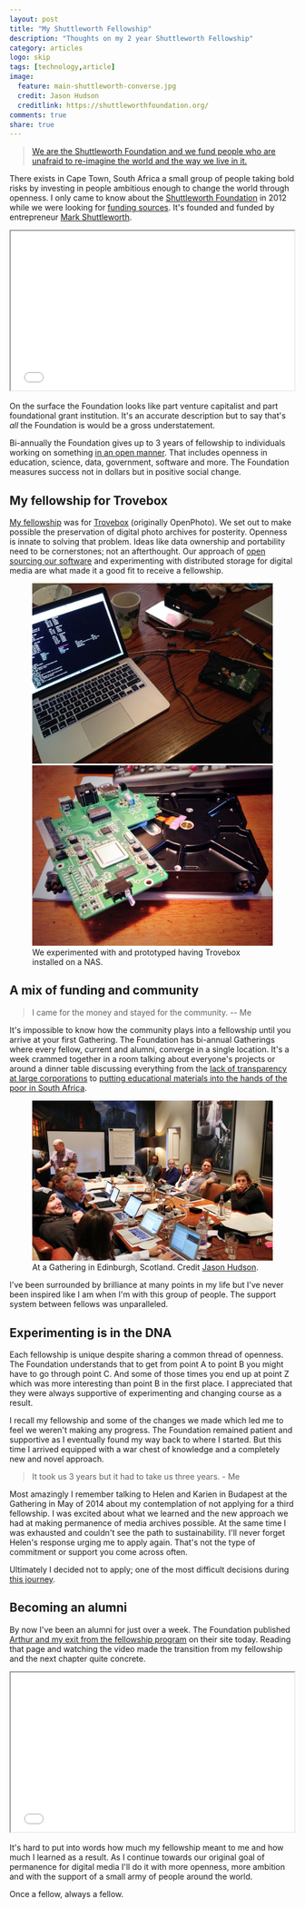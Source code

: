 ```yaml
---
layout: post
title: "My Shuttleworth Fellowship"
description: "Thoughts on my 2 year Shuttleworth Fellowship"
category: articles
logo: skip
tags: [technology,article]
image:
  feature: main-shuttleworth-converse.jpg
  credit: Jason Hudson
  creditlink: https://shuttleworthfoundation.org/
comments: true
share: true
---
```


> [We are the Shuttleworth Foundation and we fund people who are unafraid to re-imagine the world
and the way we live in it.](https://shuttleworthfoundation.org/)

There exists in Cape Town, South Africa a small group of people taking bold risks by investing in people ambitious enough to change the world through openness. I only came to know about the [Shuttleworth Foundation](https://shuttleworthfoundation.org/) in 2012 while we were looking for [funding sources](../fundraising/). It's founded and funded by entrepreneur [Mark Shuttleworth](http://en.wikipedia.org/wiki/Mark_Shuttleworth).

<iframe src="//player.vimeo.com/video/54762523" width="500" height="281" webkitallowfullscreen mozallowfullscreen allowfullscreen></iframe>

On the surface the Foundation looks like part venture capitalist and part foundational grant institution. It's an accurate description but to say that's *all* the Foundation is would be a gross understatement.

Bi-annually the Foundation gives up to 3 years of fellowship to individuals working on something [in an open manner](https://shuttleworthfoundation.org/thinking/thinking-openness/). That includes openness in education, science, data, government, software and more. The Foundation measures success not in dollars but in positive social change.

## My fellowship for Trovebox

[My fellowship](https://shuttleworthfoundation.org/fellows/jaisen-mathai/) was for [Trovebox](http://en.wikipedia.org/wiki/Trovebox) (originally OpenPhoto). We set out to make possible the preservation of digital photo archives for posterity. Openness is innate to solving that problem. Ideas like data ownership and portability need to be cornerstones; not an afterthought. Our approach of [open sourcing our software](https://github.com/photo) and experimenting with distributed storage for digital media are what made it a good fit to receive a fellowship.

<figure class="half">
	<img src="/images/photos/2014-04-17-wd-mycloud-bricked.jpg" alt="Restoring the image on a bricked Western Digital MyCloud device">
	<img src="/images/photos/2014-04-17-wd-mycloud-internals.jpg" alt="The internals of a Western Digital MyCloud device">
	<figcaption>We experimented with and prototyped having Trovebox installed on a NAS.</figcaption>
</figure>

## A mix of funding and community

> I came for the money and stayed for the community. -- Me

It's impossible to know how the community plays into a fellowship until you arrive at your first Gathering. The Foundation has bi-annual Gatherings where every fellow, current and alumni, converge in a single location. It's a week crammed together in a room talking about everyone's projects or around a dinner table discussing everything from the [lack of transparency at large corporations](https://shuttleworthfoundation.org/fellows/johnny-west/) to [putting educational materials into the hands of the poor in South Africa](https://shuttleworthfoundation.org/fellows/arthur-atwell/).

<figure>
	<img src="/images/photos/2013-11-12-gathering-edinburgh.jpg" alt="image" /></a>
	<figcaption>At a Gathering in Edinburgh, Scotland. Credit <a href="https://shuttleworthfoundation.org">Jason Hudson</a>.</figcaption>
</figure>

I've been surrounded by brilliance at many points in my life but I've never been inspired like I am when I'm with this group of people. The support system between fellows was unparalleled.

## Experimenting is in the DNA

Each fellowship is unique despite sharing a common thread of openness. The Foundation understands that to get from point A to point B you might have to go through point C. And some of those times you end up at point Z which was more interesting than point B in the first place. I appreciated that they were always supportive of experimenting and changing course as a result.

I recall my fellowship and some of the changes we made which led me to feel we weren't making any progress. The Foundation remained patient and supportive as I eventually found my way back to where I started. But this time I arrived equipped with a war chest of knowledge and a completely new and novel approach. 

> It took us 3 years but it had to take us three years. - Me

Most amazingly I remember talking to Helen and Karien in Budapest at the Gathering in May of 2014 about my contemplation of not applying for a third fellowship. I was excited about what we learned and the new approach we had at making permanence of media archives possible. At the same time I was exhausted and couldn't see the path to sustainability. I'll never forget Helen's response urging me to apply again. That's not the type of commitment or support you come across often.

Ultimately I decided not to apply; one of the most difficult decisions during [this journey](../../openphoto-trovebox/).

## Becoming an alumni

By now I've been an alumni for just over a week. The Foundation published [Arthur and my exit from the fellowship program](https://shuttleworthfoundation.org/thinking/thinking-fellowship-exit-2014/) on their site today. Reading that page and watching the video made the transition from my fellowship and the next chapter quite concrete.

<iframe src="//player.vimeo.com/video/103912044" width="500" height="281" webkitallowfullscreen mozallowfullscreen allowfullscreen></iframe>

It's hard to put into words how much my fellowship meant to me and how much I learned as a result. As I continue towards our original goal of permanence for digital media I'll do it with more openness, more ambition and with the support of a small army of people around the world.

Once a fellow, always a fellow.
